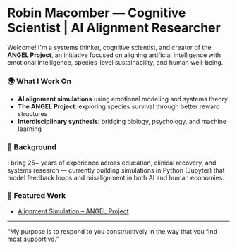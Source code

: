 # Robin Macomber — Cognitive Scientist | AI Alignment Researcher

Welcome! I'm a systems thinker, cognitive scientist, and creator of the **ANGEL Project**, an initiative focused on aligning artificial intelligence with emotional intelligence, species-level sustainability, and human well-being.

### 🌍 What I Work On
- **AI alignment simulations** using emotional modeling and systems theory
- **The ANGEL Project**: exploring species survival through better reward structures
- **Interdisciplinary synthesis**: bridging biology, psychology, and machine learning

### 🧠 Background
I bring 25+ years of experience across education, clinical recovery, and systems research — currently building simulations in Python (Jupyter) that model feedback loops and misalignment in both AI and human economies.

### 🔗 Featured Work
- [Alignment Simulation – ANGEL Project](https://github.com/Oberon245/alignment-simulation-angel-project)

---

“My purpose is to respond to you constructively in the way that you find most supportive.”
